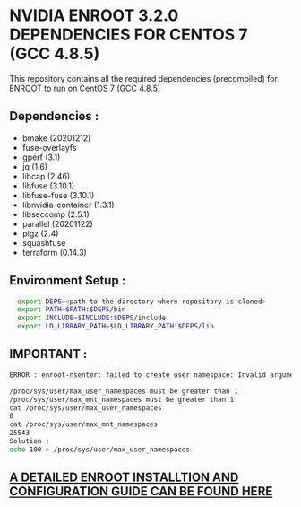 # NVIDIA ENROOT 3.2.0 DEPENDENCIES FOR CENTOS 7 (GCC 4.8.5) #

This repository contains all the required dependencies (precompiled) for [ENROOT](https://github.com/NVIDIA/enroot) to run on CentOS 7 (GCC 4.8.5)

## Dependencies : ##
  * bmake (20201212) 
  * fuse-overlayfs  
  * gperf (3.1)
  * jq  (1.6)
  * libcap  (2.46)
  * libfuse (3.10.1)
  * libfuse-fuse  (3.10.1)
  * libnvidia-container (1.3.1)
  * libseccomp  (2.5.1)
  * parallel  (20201122)
  * pigz  (2.4)
  * squashfuse 
  * terraform (0.14.3)

## Environment Setup : ##
```sh
  export DEPS=<path to the directory where repository is cloned>
  export PATH=$PATH:$DEPS/bin
  export INCLUDE=$INCLUDE:$DEPS/include
  export LD_LIBRARY_PATH=$LD_LIBRARY_PATH:$DEPS/lib
```

## IMPORTANT : ##
```sh
ERROR : enroot-nsenter: failed to create user namespace: Invalid argument

/proc/sys/user/max_user_namespaces must be greater than 1
/proc/sys/user/max_mnt_namespaces must be greater than 1
cat /proc/sys/user/max_user_namespaces
0
cat /proc/sys/user/max_mnt_namespaces
25543
Solution :
echo 100 > /proc/sys/user/max_user_namespaces
```
##  [A DETAILED ENROOT INSTALLTION AND CONFIGURATION GUIDE CAN BE FOUND HERE](https://supercomputing.iitd.ac.in/publicpdfs/enrootpublicdoc.pdf) ## 
